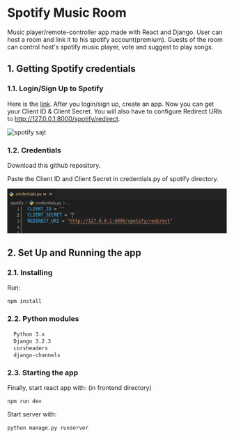 # Spotify Music Room

Music player/remote-controller app made with React and Django. User can host a room and link it to his spotify account(premium). Guests of the room can control
host's spotify music player, vote and suggest to play songs.


## 1. Getting Spotify credentials

### 1.1. Login/Sign Up to Spotify

Here is the [link](https://developer.spotify.com/my-applications/). After you login/sign up, create an app. Now you can get your Client ID & Client Secret. You will also have to configure Redirect URIs to http://127.0.0.1:8000/spotify/redirect.

![spotify sajt](https://user-images.githubusercontent.com/21371592/29612125-745cbbf2-8800-11e7-9238-474b01e0e9a8.jpg)

### 1.2. Credentials
Download this github repository. 

Paste the Client ID and Client Secret in credentials.py of spotify directory.


![app js fajl](https://github.com/satyap54/music-room/blob/main/Screenshot%20from%202021-05-15%2015-37-44.png)


## 2. Set Up and Running the app

### 2.1. Installing

Run: 
```
npm install
```

### 2.2. Python modules
```
  Python 3.x
  Django 3.2.3
  corsheaders
  django-channels
```

### 2.3. Starting the app
Finally, start react app with: (in frontend directory)
```
npm run dev
```

Start server with: 
```
python manage.py runserver
```
